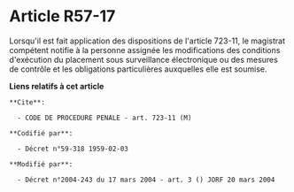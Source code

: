 # Article R57-17

Lorsqu'il est fait application des dispositions de l'article 723-11, le magistrat compétent notifie à la personne assignée
les modifications des conditions d'exécution du placement sous surveillance électronique ou des mesures de contrôle et les
obligations particulières auxquelles elle est soumise.

**Liens relatifs à cet article**

	**Cite**:

	  - CODE DE PROCEDURE PENALE - art. 723-11 (M)

	**Codifié par**:

	  - Décret n°59-318 1959-02-03

	**Modifié par**:

	  - Décret n°2004-243 du 17 mars 2004 - art. 3 () JORF 20 mars 2004
